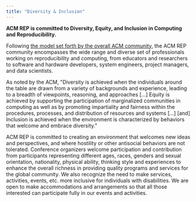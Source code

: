 ```yaml
---
title: "Diversity & Inclusion"
---
```

**ACM REP is committed to Diversity, Equity, and Inclusion in Computing and Reproducibility.**

Following [the model set forth by the overall ACM community](https://www.acm.org/diversity-inclusion/about), the ACM REP community encompasses the wide range and diverse set of professionals working on reproducibility and  computing, from educators and researchers to software and hardware developers, system engineers, project managers, and data scientists.

As noted by the ACM, "Diversity is achieved when the individuals around the table are drawn from a variety of backgrounds and experience, leading to a breadth of viewpoints, reasoning, and approaches [...] Equity is achieved by supporting the participation of marginalized communities in computing as well as by promoting impartiality and fairness within the procedures, processes, and distribution of resources and systems [...] [and] Inclusion is achieved when the environment is characterized by behaviors that welcome and embrace diversity."

ACM REP is committed to creating an environment that welcomes new ideas and perspectives, and where hostility or other antisocial behaviors are not tolerated. Conference organizers welcome participation and contribution from participants representing different ages, races, genders and sexual orientation, nationality, physical ability, thinking style and experiences to enhance the overall richness in providing quality programs and services for the global community. We also recognize the need to make services, activities, events, etc. more inclusive for individuals with disabilities. We are open to make accommodations and arrangements so that all those interested can participate fully in our events and activities.
